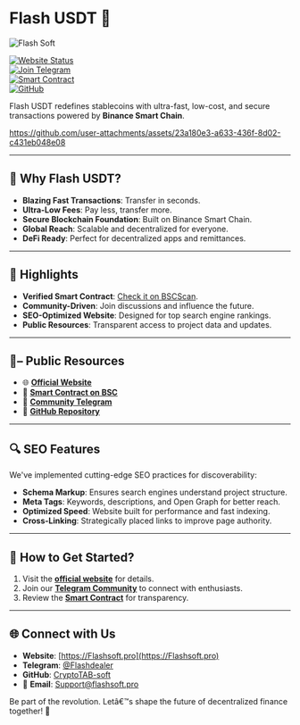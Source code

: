 # Flash USDT 🚀 
![Flash Soft](https://github.com/user-attachments/assets/89266020-2c3f-4aff-9449-937acaa14bf4)

[![Website Status](https://img.shields.io/website?label=Visit%20Website&url=https%3A%2F%2Fflashsoft.pro&style=for-the-badge)](https://flashsoft.pro)  
[![Join Telegram](https://img.shields.io/badge/Join%20Community-Telegram-blueviolet?style=for-the-badge&logo=telegram)](https://t.me/flashdealer)  
[![Smart Contract](https://img.shields.io/badge/BSC-Smart%20Contract-brightgreen?style=for-the-badge&logo=binance)](https://bscscan.com/token/0x98bd98dac99ed529dA00370621fa06b52084f4ed)  
[![GitHub](https://img.shields.io/badge/Contribute-GitHub-darkblue?style=for-the-badge&logo=github)](https://github.com/cryptotab-soft)  

Flash USDT redefines stablecoins with ultra-fast, low-cost, and secure transactions powered by **Binance Smart Chain**.  


https://github.com/user-attachments/assets/23a180e3-a633-436f-8d02-c431eb048e08


---

## 🚀 Why Flash USDT?  
- **Blazing Fast Transactions**: Transfer in seconds.  
- **Ultra-Low Fees**: Pay less, transfer more.  
- **Secure Blockchain Foundation**: Built on Binance Smart Chain.  
- **Global Reach**: Scalable and decentralized for everyone.  
- **DeFi Ready**: Perfect for decentralized apps and remittances.  

---

## 🌟 Highlights  
- **Verified Smart Contract**: [Check it on BSCScan](https://bscscan.com/token/0x98bd98dac99ed529dA00370621fa06b52084f4ed).  
- **Community-Driven**: Join discussions and influence the future.  
- **SEO-Optimized Website**: Designed for top search engine rankings.  
- **Public Resources**: Transparent access to project data and updates.  

---

## 📖– Public Resources  
- 🌐 **[Official Website](https://github.com/cryptotab-soft)**  
- 📑 **[Smart Contract on BSC](https://bscscan.com/token/0x98bd98dac99ed529dA00370621fa06b52084f4ed)**  
- 💬 **[Community Telegram](https://t.me/cryptoo_soft)**  
- 📂 **[GitHub Repository](https://github.com/Flashdealer)**  

---

## 🔍 SEO Features  
We've implemented cutting-edge SEO practices for discoverability:  
- **Schema Markup**: Ensures search engines understand project structure.  
- **Meta Tags**: Keywords, descriptions, and Open Graph for better reach.  
- **Optimized Speed**: Website built for performance and fast indexing.  
- **Cross-Linking**: Strategically placed links to improve page authority.  

---

## 🤝 How to Get Started?  
1. Visit the **[official website](https://Flashsoft.pro)** for details.  
2. Join our **[Telegram Community](https://t.me/Flashdealer)** to connect with enthusiasts.  
3. Review the **[Smart Contract](https://bscscan.com/token/0x98bd98dac99ed529dA00370621fa06b52084f4ed)** for transparency.  

---

## 🌐 Connect with Us  
- **Website**: [https://Flashsoft.pro](https://Flashsoft.pro)  
- **Telegram**: [@Flashdealer](https://t.me/Flashdealer)  
- **GitHub**: [CryptoTAB-soft](https://github.com/cryptotab-soft)  
- 📧 **Email**: [Support@flashsoft.pro](mailto:support@flashsoft.pro)  

Be part of the revolution. Letâ€™s shape the future of decentralized finance together! 🌟
